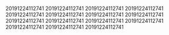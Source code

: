 20191224112741
20191224112741
20191224112741
20191224112741
20191224112741
20191224112741
20191224112741
20191224112741
20191224112741
20191224112741
20191224112741
20191224112741
20191224112741
20191224112741
20191224112741
